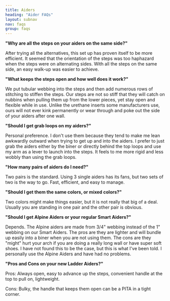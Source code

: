 ```yaml
---
title: Aiders
heading: "Aider FAQs"
layout: subnav
nav: faqs
group: faqs
---
```


**"Why are all the steps on your aiders on the same side?"**

After trying all the alternatives, this set up has proven itself to be more efficient. It seemed that the orientation of the steps was too haphazard when the steps were on alternating sides. With all the steps on the same side, an easy walk-up was easier to achieve.


**"What keeps the steps open and how well does it work?"**

We put tubular webbing into the steps and then add numerous rows of stitching to stiffen the steps. Our steps are not so stiff that they will catch on nubbins when pulling them up from the lower pieces, yet stay open and flexible while in use. Unlike the urethane inserts some manufacturers use, ours will not ever kink permanently or wear through and poke out the side of your aiders after one wall.


**"Should I get grab loops on my aiders?"**

Personal preference. I don't use them because they tend to make me lean awkwardly outward when trying to get up and into the aiders. I prefer to just grab the aiders either by the biner or directly behind the top loops and use my arm as a lever to launch into the steps. It feels to me more rigid and less wobbly than using the grab loops.


**"How many pairs of aiders do I need?"**

Two pairs is the standard. Using 3 single aiders has its fans, but two sets of two is the way to go. Fast, efficient, and easy to manage.


**"Should I get them the same colors, or mixed colors?"**

Two colors might make things easier, but it is not really that big of a deal. Usually you are standing in one pair and the other pair is obvious.


**"Should I get Alpine Aiders or your regular Smart Aiders?"**

Depends. The Alpine aiders are made from 3/4" webbing instead of the 1" webbing on our Smart Aiders. The pros are they are lighter and will bundle up easily into a biner when you are not using them. The cons are they "might" hurt your arch if you are doing a really long wall or have super soft shoes. I have not found this to be the case, but this is what I've been told. I personally use the Alpine Aiders and have had no problems.


**"Pros and Cons on your new Ladder Aiders?"**

Pros: Always open, easy to advance up the steps, convenient handle at the top to pull on, lightweight.

Cons: Bulky, the handle that keeps them open can be a PITA in a tight corner.
